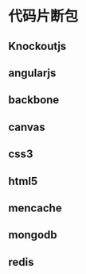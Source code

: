 <h1>代码片断包</h1>
<h2>Knockoutjs</h2>
<h2>angularjs</h2>
<h2>backbone</h2>
<h2>canvas</h2>
<h2>css3</h2>
<h2>html5</h2>
<h2>mencache</h2>
<h2>mongodb</h2>
<h2>redis</h2>
